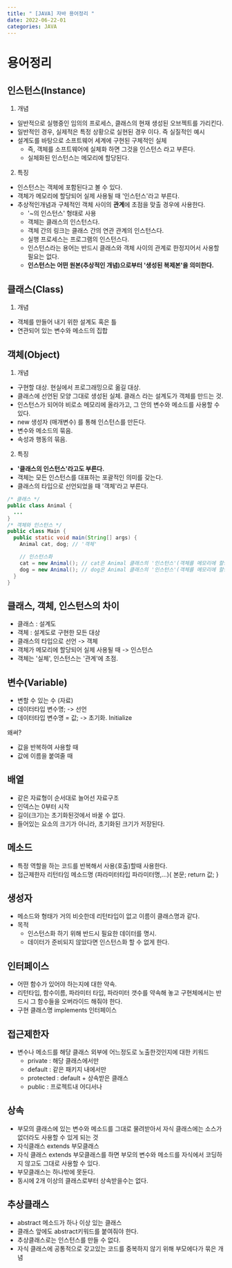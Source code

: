 ```yaml
---
title: " [JAVA] 자바 용어정리 "
date: 2022-06-22-01
categories: JAVA
---
```


# 용어정리

## 인스턴스(Instance)
1. 개념
- 일반적으로 실행중인 임의의 프로세스, 클래스의 현재 생성된 오브젝트를 가리킨다.
- 일반적인 경우, 실제적은 특정 상황으로 실현된 경우 이다. 즉 실질적인 예시
- 설계도를 바탕으로 소프트웨어 세계에 구현된 구체적인 실체
	- 즉, 객체를 소프트웨어에 실체화 하면 그것을 인스턴스 라고 부른다.
	- 실체화된 인스턴스는 메모리에 할당된다.

2. 특징
- 인스턴스는 객체에 포함된다고 볼 수 있다.
- 객체가 메모리에 할당되어 실제 사용될 때 '인스턴스'라고 부른다.
- 추상적인개념과 구체적인 객체 사이의 **관계**에 초점을 맞출 경우에 사용한다.
  - '~의 인스턴스' 형태로 사용
  - 객체는 클래스의 인스턴스다.
  - 객체 간의 링크는 클래스 간의 연관 관계의 인스턴스다.
  - 실행 프로세스는 프로그램의 인스턴스다.
  - 인스턴스라는 용어는 반드시 클래스와 객체 사이의 관계로 한정지어서 사용할 필요는 없다.
  - **인스턴스는 어떤 원본(추상적인 개념)으로부터 '생성된 복제본'을 의미한다.**

## 클래스(Class)
1. 개념
- 객체를 만들어 내기 위한 설계도 혹은 틀
- 연관되어 있는 변수와 메소드의 집합

## 객체(Object)
1. 개념
- 구현할 대상. 현실에서 프로그래밍으로 옮길 대상.
- 클래스에 선언된 모양 그대로 생성된 실체. 클래스 라는 설계도가 객체를 만드는 것.
- 인스턴스가 되어야 비로소 메모리에 올라가고, 그 안의 변수와 메소드를 사용할 수 있다.
- new 생성자 (매개변수)  를 통해 인스턴스를 만든다.
- 변수와 메소드의 묶음.
- 속성과 행동의 묶음.

2. 특징
- **'클래스의 인스턴스'라고도 부른다.**
- 객체는 모든 인스턴스를 대표하는 포괄적인 의미를 갖는다.
- 클래스의 타입으로 선언되었을 때 '객체'라고 부른다.
```java
/* 클래스 */
public class Animal {
  ...
}
/* 객체와 인스턴스 */
public class Main {
  public static void main(String[] args) {
    Animal cat, dog; // '객체'

    // 인스턴스화
    cat = new Animal(); // cat은 Animal 클래스의 '인스턴스'(객체를 메모리에 할당)
    dog = new Animal(); // dog은 Animal 클래스의 '인스턴스'(객체를 메모리에 할당)
  }
}

```


## 클래스, 객체, 인스턴스의 차이
- 클래스 : 설계도
- 객체 : 설계도로 구현한 모든 대상
- 클래스의 타입으로 선언 -> 객체
- 객체가 메모리에 할당되어 실제 사용될 때 -> 인스턴스
- 객체는 '실체', 인스턴스는 '관계'에 초점.

## 변수(Variable)
- 변할 수 있는 수 (자료)
- 데이터타입 변수명; -> 선언
- 데이터타입 변수명 = 값; -> 초기화. Initialize

왜써?
- 값을 반복하여 사용할 때
- 값에 이름을 붙여줄 때

## 배열
- 같은 자료형이 순서대로 늘어선 자료구조
- 인덱스는 0부터 시작
- 길이(크기)는 초기화된것에서 바꿀 수 없다.
- 들어있는 요소의 크기가 아니라, 초기화된 크기가 저장된다.

## 메소드
- 특정 역할을 하는 코드를 반복해서 사용(호출)할때 사용한다.
- 접근제한자 리턴타임 메소드명 (파라미터타입 파라미터명,...){
  본문;
  return 값;
  }

## 생성자
- 메소드와 형태가 거의 비슷한데 리턴타입이 없고 이름이 클래스명과 같다.
- 목적
  - 인스턴스화 하기 위해 반드시 필요한 데이터를 명시.
  - 데이터가 준비되지 않았다면 인스턴스화 할 수 없게 한다.

## 인터페이스
- 어떤 함수가 있어야 하는지에 대한 약속.
- 리턴타입, 함수이름, 파라미터 타입, 파라미터 갯수를 약속해 놓고 구현체에서는 반드시 그 함수들을 오버라이드 해줘야 한다.
- 구현 클래스명 implements 인터페이스

## 접근제한자
- 변수나 메소드를 해당 클래스 외부에 어느정도로 노출한것인지에 대한 키워드
  - private : 해당 클래스에서만
  - default : 같은 패키지 내에서만
  - protected : default + 상속받은 클래스
  - public : 프로젝트내 어디서나

## 상속
- 부모의 클래스에 있는 변수와 메소드를 그대로 물려받아서 자식 클래스에는 소스가 없더라도 사용할 수 있게 되는 것
- 자식클래스 extends 부모클래스
- 자식 클래스 extends 부모클래스를 하면 부모의 변수와 메소드를 자식에서 코딩하지 않고도 그대로 사용할 수 있다.
- 부모클래스는 하나밖에 못둔다.
- 동시에 2개 이상의 클래스로부터 상속받을수는 없다.

## 추상클래스
- abstract 메소드가 하나 이상 있는 클래스
- 클래스 앞에도 abstract키워드를 붙여줘야 한다.
- 추상클래스로는 인스턴스를 만들 수 없다.
- 자식 클래스에 공통적으로 갖고있는 코드를 중복하지 않기 위해 부모에다가 묶은 개념